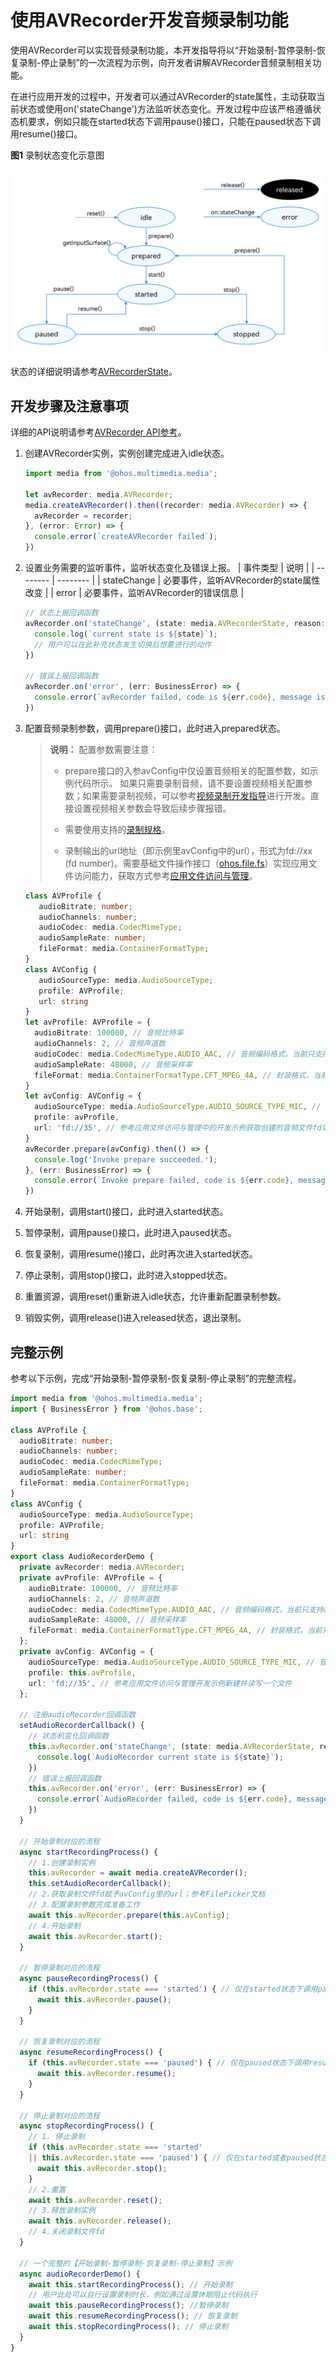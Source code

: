# 使用AVRecorder开发音频录制功能

使用AVRecorder可以实现音频录制功能，本开发指导将以“开始录制-暂停录制-恢复录制-停止录制”的一次流程为示例，向开发者讲解AVRecorder音频录制相关功能。

在进行应用开发的过程中，开发者可以通过AVRecorder的state属性，主动获取当前状态或使用on('stateChange')方法监听状态变化。开发过程中应该严格遵循状态机要求，例如只能在started状态下调用pause()接口，只能在paused状态下调用resume()接口。

**图1** 录制状态变化示意图  

![Recording status change](figures/recording-status-change.png)

状态的详细说明请参考[AVRecorderState](../reference/apis/js-apis-media.md#avrecorderstate9)。


## 开发步骤及注意事项

详细的API说明请参考[AVRecorder API参考](../reference/apis/js-apis-media.md#avrecorder9)。

1. 创建AVRecorder实例，实例创建完成进入idle状态。
     
   ```ts
   import media from '@ohos.multimedia.media';
   
   let avRecorder: media.AVRecorder;
   media.createAVRecorder().then((recorder: media.AVRecorder) => {
     avRecorder = recorder;
   }, (error: Error) => {
     console.error(`createAVRecorder failed`);
   })
   ```

2. 设置业务需要的监听事件，监听状态变化及错误上报。
   | 事件类型 | 说明 | 
   | -------- | -------- |
   | stateChange | 必要事件，监听AVRecorder的state属性改变 | 
   | error | 必要事件，监听AVRecorder的错误信息 | 

     
   ```ts
   // 状态上报回调函数
   avRecorder.on('stateChange', (state: media.AVRecorderState, reason: media.StateChangeReason) => {
     console.log(`current state is ${state}`);
     // 用户可以在此补充状态发生切换后想要进行的动作
   })
   
   // 错误上报回调函数
   avRecorder.on('error', (err: BusinessError) => {
     console.error(`avRecorder failed, code is ${err.code}, message is ${err.message}`);
   })
   ```

3. 配置音频录制参数，调用prepare()接口，此时进入prepared状态。
   > **说明：**
   > 配置参数需要注意：
   > 
   > - prepare接口的入参avConfig中仅设置音频相关的配置参数，如示例代码所示。
   >   如果只需要录制音频，请不要设置视频相关配置参数；如果需要录制视频，可以参考[视频录制开发指导](video-recording.md)进行开发。直接设置视频相关参数会导致后续步骤报错。
   > 
   > - 需要使用支持的[录制规格](avplayer-avrecorder-overview.md#支持的格式)。
   > 
   > - 录制输出的url地址（即示例里avConfig中的url），形式为fd://xx (fd number)。需要基础文件操作接口（[ohos.file.fs](../reference/apis/js-apis-file-fs.md)）实现应用文件访问能力，获取方式参考[应用文件访问与管理](../file-management/app-file-access.md)。

     
   ```ts
   class AVProfile {
      audioBitrate: number;
      audioChannels: number;
      audioCodec: media.CodecMimeType;
      audioSampleRate: number;
      fileFormat: media.ContainerFormatType;
   }
   class AVConfig {
      audioSourceType: media.AudioSourceType;
      profile: AVProfile;
      url: string
   }
   let avProfile: AVProfile = {
     audioBitrate: 100000, // 音频比特率
     audioChannels: 2, // 音频声道数
     audioCodec: media.CodecMimeType.AUDIO_AAC, // 音频编码格式，当前只支持aac
     audioSampleRate: 48000, // 音频采样率
     fileFormat: media.ContainerFormatType.CFT_MPEG_4A, // 封装格式，当前只支持m4a
   }
   let avConfig: AVConfig = {
     audioSourceType: media.AudioSourceType.AUDIO_SOURCE_TYPE_MIC, // 音频输入源，这里设置为麦克风
     profile: avProfile,
     url: 'fd://35', // 参考应用文件访问与管理中的开发示例获取创建的音频文件fd填入此处
   }
   avRecorder.prepare(avConfig).then(() => {
     console.log('Invoke prepare succeeded.');
   }, (err: BusinessError) => {
     console.error(`Invoke prepare failed, code is ${err.code}, message is ${err.message}`);
   })
   ```

4. 开始录制，调用start()接口，此时进入started状态。

5. 暂停录制，调用pause()接口，此时进入paused状态。

6. 恢复录制，调用resume()接口，此时再次进入started状态。

7. 停止录制，调用stop()接口，此时进入stopped状态。

8. 重置资源，调用reset()重新进入idle状态，允许重新配置录制参数。

9. 销毁实例，调用release()进入released状态，退出录制。


## 完整示例

  参考以下示例，完成“开始录制-暂停录制-恢复录制-停止录制”的完整流程。
  
```ts
import media from '@ohos.multimedia.media';
import { BusinessError } from '@ohos.base';

class AVProfile {
  audioBitrate: number;
  audioChannels: number;
  audioCodec: media.CodecMimeType;
  audioSampleRate: number;
  fileFormat: media.ContainerFormatType;
}
class AVConfig {
  audioSourceType: media.AudioSourceType;
  profile: AVProfile;
  url: string
}
export class AudioRecorderDemo {
  private avRecorder: media.AVRecorder;
  private avProfile: AVProfile = {
    audioBitrate: 100000, // 音频比特率
    audioChannels: 2, // 音频声道数
    audioCodec: media.CodecMimeType.AUDIO_AAC, // 音频编码格式，当前只支持aac
    audioSampleRate: 48000, // 音频采样率
    fileFormat: media.ContainerFormatType.CFT_MPEG_4A, // 封装格式，当前只支持m4a
  };
  private avConfig: AVConfig = {
    audioSourceType: media.AudioSourceType.AUDIO_SOURCE_TYPE_MIC, // 音频输入源，这里设置为麦克风
    profile: this.avProfile,
    url: 'fd://35', // 参考应用文件访问与管理开发示例新建并读写一个文件
  };

  // 注册audioRecorder回调函数
  setAudioRecorderCallback() {
    // 状态机变化回调函数
    this.avRecorder.on('stateChange', (state: media.AVRecorderState, reason: media.StateChangeReason) => {
      console.log(`AudioRecorder current state is ${state}`);
    })
    // 错误上报回调函数
    this.avRecorder.on('error', (err: BusinessError) => {
      console.error(`AudioRecorder failed, code is ${err.code}, message is ${err.message}`);
    })
  }

  // 开始录制对应的流程
  async startRecordingProcess() {
    // 1.创建录制实例
    this.avRecorder = await media.createAVRecorder();
    this.setAudioRecorderCallback();
    // 2.获取录制文件fd赋予avConfig里的url；参考FilePicker文档
    // 3.配置录制参数完成准备工作
    await this.avRecorder.prepare(this.avConfig);
    // 4.开始录制
    await this.avRecorder.start();
  }

  // 暂停录制对应的流程
  async pauseRecordingProcess() {
    if (this.avRecorder.state === 'started') { // 仅在started状态下调用pause为合理状态切换
      await this.avRecorder.pause();
    }
  }

  // 恢复录制对应的流程
  async resumeRecordingProcess() {
    if (this.avRecorder.state === 'paused') { // 仅在paused状态下调用resume为合理状态切换
      await this.avRecorder.resume();
    }
  }

  // 停止录制对应的流程
  async stopRecordingProcess() {
    // 1. 停止录制
    if (this.avRecorder.state === 'started'
    || this.avRecorder.state === 'paused') { // 仅在started或者paused状态下调用stop为合理状态切换
      await this.avRecorder.stop();
    }
    // 2.重置
    await this.avRecorder.reset();
    // 3.释放录制实例
    await this.avRecorder.release();
    // 4.关闭录制文件fd
  }

  // 一个完整的【开始录制-暂停录制-恢复录制-停止录制】示例
  async audioRecorderDemo() {
    await this.startRecordingProcess(); // 开始录制
    // 用户此处可以自行设置录制时长，例如通过设置休眠阻止代码执行
    await this.pauseRecordingProcess(); //暂停录制
    await this.resumeRecordingProcess(); // 恢复录制
    await this.stopRecordingProcess(); // 停止录制
  }
}
```
